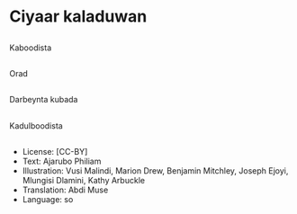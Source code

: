 # Ciyaar kaladuwan

##
Kaboodista

##
Orad

##
Darbeynta kubada

##
Kadulboodista

##
* License: [CC-BY]
* Text: Ajarubo Philiam
* Illustration: Vusi Malindi, Marion Drew, Benjamin Mitchley, Joseph Ejoyi, Mlungisi Dlamini, Kathy Arbuckle
* Translation: Abdi Muse
* Language: so
